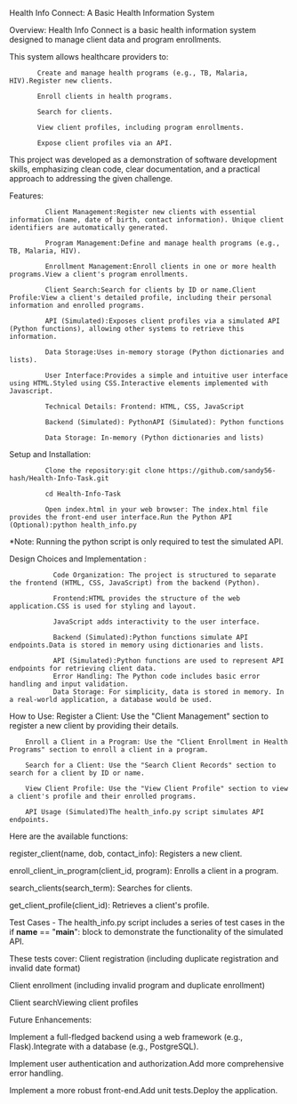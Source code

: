 Health Info Connect: A Basic Health Information System

Overview:
Health Info Connect is a basic health information system designed to manage client data and program enrollments. 

This system allows healthcare providers to:

           Create and manage health programs (e.g., TB, Malaria, HIV).Register new clients.
           
           Enroll clients in health programs.
           
           Search for clients.
           
           View client profiles, including program enrollments.
           
           Expose client profiles via an API.
           
This project was developed as a demonstration of software development skills, emphasizing clean code, clear documentation, 
and a practical approach to addressing the given challenge.


Features:

             Client Management:Register new clients with essential information (name, date of birth, contact information). Unique client identifiers are automatically generated. 
             
             Program Management:Define and manage health programs (e.g., TB, Malaria, HIV).
             
             Enrollment Management:Enroll clients in one or more health programs.View a client's program enrollments.
             
             Client Search:Search for clients by ID or name.Client Profile:View a client's detailed profile, including their personal information and enrolled programs.
             
             API (Simulated):Exposes client profiles via a simulated API (Python functions), allowing other systems to retrieve this information.
             
             Data Storage:Uses in-memory storage (Python dictionaries and lists).
             
             User Interface:Provides a simple and intuitive user interface using HTML.Styled using CSS.Interactive elements implemented with Javascript.
             
             Technical Details: Frontend: HTML, CSS, JavaScript
             
             Backend (Simulated): PythonAPI (Simulated): Python functions
             
             Data Storage: In-memory (Python dictionaries and lists)

             
Setup and Installation: 

             Clone the repository:git clone https://github.com/sandy56-hash/Health-Info-Task.git
             
             cd Health-Info-Task
             
             Open index.html in your web browser: The index.html file provides the front-end user interface.Run the Python API (Optional):python health_info.py
             
*Note: Running the python script is only required to test the simulated API.



Design Choices and Implementation :

               Code Organization: The project is structured to separate the frontend (HTML, CSS, JavaScript) from the backend (Python).
               
               Frontend:HTML provides the structure of the web application.CSS is used for styling and layout.
               
               JavaScript adds interactivity to the user interface.
               
               Backend (Simulated):Python functions simulate API endpoints.Data is stored in memory using dictionaries and lists.
               
               API (Simulated):Python functions are used to represent API endpoints for retrieving client data.
               Error Handling: The Python code includes basic error handling and input validation.
               Data Storage: For simplicity, data is stored in memory. In a real-world application, a database would be used.

               
How to Use:
        Register a Client: Use the "Client Management" section to register a new client by providing their details.
        
        Enroll a Client in a Program: Use the "Client Enrollment in Health Programs" section to enroll a client in a program.
        
        Search for a Client: Use the "Search Client Records" section to search for a client by ID or name.
        
        View Client Profile: Use the "View Client Profile" section to view a client's profile and their enrolled programs.
        
        API Usage (Simulated)The health_info.py script simulates API endpoints. 

        
Here are the available functions:

register_client(name, dob, contact_info): Registers a new client.

enroll_client_in_program(client_id, program): Enrolls a client in a program.

search_clients(search_term): Searches for clients.

get_client_profile(client_id): Retrieves a client's profile.

Test Cases - The health_info.py script includes a series of test cases in the if __name__ == "__main__": block to demonstrate the functionality of the simulated API.

These tests cover: Client registration (including duplicate registration and invalid date format)

Client enrollment (including invalid program and duplicate enrollment)

Client searchViewing client profiles


Future Enhancements:

Implement a full-fledged backend using a web framework (e.g., Flask).Integrate with a database (e.g., PostgreSQL).

Implement user authentication and authorization.Add more comprehensive error handling.

Implement a more robust front-end.Add unit tests.Deploy the application.
